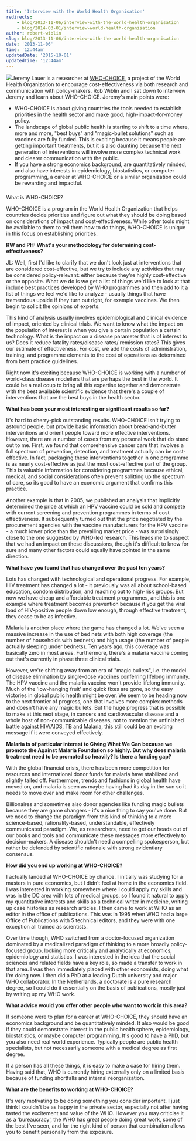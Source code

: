 ```yaml
---
title: 'Interview with the World Health Organisation'
redirects:
    - blog/2013-11-06/interview-with-the-world-health-organisation
    - blog/2014-03-01/interview-world-health-organisation
author: robert-wiblin
slug: blog/2013-11-06/interview-with-the-world-health-organisation
date: '2013-11-06'
time: '12:44am'
updatedDate: '2015-10-01'
updatedTime: '12:44am'
---
```

![](/images/uploads/who.jpg)Jeremy Lauer is a researcher at [WHO-CHOICE](http://www.who.int/choice/en/), a project of the World Health Organization to encourage cost-effectiveness via both research and communication with policy-makers. Rob Wiblin and I sat down to interview Jeremy and learn about WHO-CHOICE. Jeremy's main points were:

*   WHO-CHOICE is about giving countries the tools needed to establish priorities in the health sector and make good, high-impact-for-money policy.
*   The landscape of global public health is starting to shift to a time where, more and more, "best buys" and "magic-bullet solutions" such as vaccines are fully funded. This is exciting because it means people are getting important treatments, but it is also daunting because the next generation of interventions will involve more complex technical work and clearer communication with the public.
*   If you have a strong economics background, are quantitatively minded, and also have interests in epidemiology, biostatistics, or computer programming, a career at WHO-CHOICE or a similar organization could be rewarding and impactful.

### 
What is WHO-CHOICE?

WHO-CHOICE is a program in the World Health Organization that helps countries decide priorities and figure out what they should be doing based on considerations of impact and cost-effectiveness. While other tools might be available to them to tell them how to do things, WHO-CHOICE is unique in this focus on establishing priorities.

**RW and PH: What's your methodology for determining cost-effectiveness?**

JL: Well, first I'd like to clarify that we don't look just at interventions that are considered cost-effective, but we try to include any activities that may be considered policy-relevant: either because they're highly cost-effective or the opposite. What we do is we get a list of things we'd like to look at that include best practices developed by WHO programmes and then add to it a list of things we feel we'd like to analyze - usually things that have tremendous upside if they turn out right, for example vaccines. We then begin to solicit the opinions of experts.

This kind of analysis usually involves epidemiological and clinical evidence of impact, oriented by clinical trials. We want to know what the impact on the population of interest is when you give a certain population a certain technology. What is the impact on a disease parameter that is of interest to us? Does it reduce fatality rates/disease rates/ remission rates? This gives our estimate of effectiveness. For cost, we add the costs of administration, training, and programme elements to the cost of operations as determined from best practice guidelines.

Right now it's exciting because WHO-CHOICE is working with a number of world-class disease modellers that are perhaps the best in the world. It could be a real coup to bring all this expertise together and demonstrate with the best available scientific evidence that there's a couple of interventions that are the best buys in the health sector.

**What has been your most interesting or significant results so far?**

It's hard to cherry-pick outstanding results. WHO-CHOICE isn't trying to astound people, but provide basic information about bread-and-butter interventions and orient people toward more effective interventions. However, there are a number of cases from my personal work that do stand out to me. First, we found that comprehensive cancer care that involves a full spectrum of prevention, detection, and treatment actually can be cost-effective. In fact, packaging these interventions together in one programme is as nearly cost-effective as just the most cost-effective part of the group. This is valuable information for considering programmes because ethical, medical, and social considerations often prevent splitting up the spectrum of care, so its good to have an economic argument that confirms this practice.

Another example is that in 2005, we published an analysis that implicitly determined the price at which an HPV vaccine could be sold and compete with current screening and prevention programmes in terms of cost effectiveness. It subsequently turned out that the price negotiated by the procurement agencies with the vaccine manufacturers for the HPV vaccine - a much lower price than the prevailing market price - was surprisingly close to the one suggested by WHO-led research. This leads me to suspect that we had an impact on these discussions, though it's difficult to know for sure and many other factors could equally have pointed in the same direction.

**What have you found that has changed over the past ten years?**

Lots has changed with technological and operational progress. For example, HIV treatment has changed a lot - it previously was all about school-based education, condom distribution, and reaching out to high-risk groups. But now we have cheap and affordable treatment programmes, and this is one example where treatment becomes prevention because if you get the viral load of HIV-positive people down low enough, through effective treatment, they cease to be as infective.

Malaria is another place where the game has changed a lot. We've seen a massive increase in the use of bed nets with both high coverage (the number of households with bednets) and high usage (the number of people actually sleeping under bednets). Ten years ago, this coverage was basically zero in most areas. Furthermore, there's a malaria vaccine coming out that's currently in phase three clinical trials.

However, we're shifting away from an era of "magic bullets", i.e. the model of disease elimination by single-dose vaccines conferring lifelong immunity. The HPV vaccine and the malaria vaccine won't provide lifelong immunity. Much of the 'low-hanging fruit' and quick fixes are gone, so the easy victories in global public health might be over. We seem to be heading now to the next frontier of progress, one that involves more complex methods and doesn't have any magic bullets. But the huge progress that is possible to make at this next stage, in cancers and cardiovascular disease and a whole host of non-communicable diseases, not to mention the unfinished battle against HIV/AIDS, TB and Malaria, this still could be an exciting message if it were conveyed effectively.

**Malaria is of particular interest to Giving What We Can because we promote the Against Malaria Foundation so highly. But why does malaria treatment need to be promoted so heavily? Is there a funding gap?**

With the global financial crisis, there has been more competition for resources and international donor funds for malaria have stabilized and slightly tailed off. Furthermore, trends and fashions in global health have moved on, and malaria is seen as maybe having had its day in the sun so it needs to move over and make room for other challenges.

Billionaires and sometimes also donor agencies like funding magic bullets because they are game changers - it's a nice thing to say you've done. But we need to change the paradigm from this kind of thinking to a more science-based, rationality-based, understandable, effectively communicated paradigm. We, as researchers, need to get our heads out of our books and tools and communicate these messages more effectively to decision-makers. A disease shouldn't need a compelling spokesperson, but rather be defended by scientific rationale with strong evidentiary consensus.

**How did you end up working at WHO-CHOICE?**

I actually landed at WHO-CHOICE by chance. I initially was studying for a masters in pure economics, but I didn't feel at home in the economics field. I was interested in working somewhere where I could apply my skills and was in the DC area with lots of medical groups, so I found it natural to apply my quantitative interests and skills as a technical writer in medicine, writing up case histories as research articles. I then came to work at WHO as an editor in the office of publications. This was in 1995 when WHO had a large Office of Publications with 5 technical editors, and they were with one exception all trained as scientists.

Over time though, WHO switched from a doctor-focused organization dominated by a medicalized paradigm of thinking to a more broadly policy-focused group, looking more critically and analytically at economics, epidemiology and statistics. I was interested in the idea that the social sciences and related fields have a key role, so made a transfer to work in that area. I was then immediately placed with other economists, doing what I'm doing now. I then did a PhD at a leading Dutch university and major WHO collaborator. In the Netherlands, a doctorate is a pure research degree, so I could do it essentially on the basis of publications, mostly just by writing up my WHO work.

**What advice would you offer other people who want to work in this area?**

If someone were to plan for a career at WHO-CHOICE, they should have an economics background and be quantitatively minded. It also would be good if they could demonstrate interest in the public health sphere, epidemiology, biostatistics, or maybe computer programming. It's good to have a PhD, but you also need real world experience. Typically people are public health specialists, but not necessarily someone with a medical degree as first degree.

If a person has all these things, it is easy to make a case for hiring them. Having said that, WHO is currently hiring externally only on a limited basis because of funding shortfalls and internal reorganization.

**What are the benefits to working at WHO-CHOICE?**

It's very motivating to be doing something you consider important. I just think I couldn't be as happy in the private sector, especially not after having tasted the excitement and value of the WHO. However you may criticise it as a 'bureaucracy', the WHO has great people doing great work, some of the best I've seen, and for the right kind of person that combination allows you to benefit personally from the exposure.